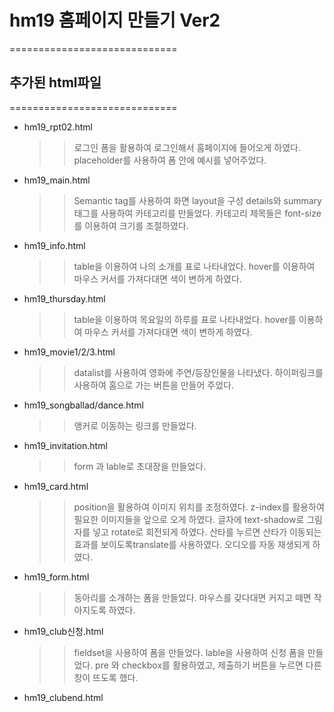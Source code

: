 # hm19 홈페이지 만들기 Ver2
=============================
## 추가된 html파일
=============================
- hm19_rpt02.html
  >>로그인 폼을 활용하여 로그인해서 홈페이지에 들어오게 하였다.
  >>placeholder를 사용하여 폼 안에 예시를 넣어주었다.

- hm19_main.html
  >>Semantic tag를 사용하여 화면 layout을 구성
  >>details와 summary 태그를 사용하여 카테고리를 만들었다.
  >>카테고리 제목들은 font-size를 이용하여 크기를 조절하였다.

- hm19_info.html
  >>table을 이용하여 나의 소개를 표로 나타내었다.
  >>hover를 이용하여 마우스 커서를 가져다대면 색이 변하게 하였다.

- hm19_thursday.html
  >>table을 이용하여 목요일의 하루를 표로 나타내었다.
  >>hover를 이용하여 마우스 커서를 가져다대면 색이 변하게 하였다.

- hm19_movie1/2/3.html
  >>datalist를 사용하여 영화에 주연/등장인물을 나타냈다.
  >>하이퍼링크를 사용하여 홈으로 가는 버튼을 만들어 주었다.

- hm19_songballad/dance.html
  >>앵커로 이동하는 링크를 만들었다.

- hm19_invitation.html
  >>form 과 lable로 초대장을 만들었다.

- hm19_card.html
  >>position을 활용하여 이미지 위치를 조정하였다.
  >>z-index를 활용하여 필요한 이미지들을 앞으로 오게 하였다.
  >>글자에 text-shadow로 그림자를 넣고 rotate로 회전되게 하였다.
  >>산타를 누르면 산타가 이동되는 효과를 보이도록translate를 사용하였다.
  >>오디오를 자동 재생되게 하였다.

- hm19_form.html
  >>동아리를 소개하는 폼을 만들었다.
  >>마우스를 갖다대면 커지고 떼면 작아지도록 하였다.

- hm19_club신청.html
  >>fieldset을 사용하여 폼을 만들었다.
  >>lable을 사용하여 신청 폼을 만들었다.
  >>pre 와 checkbox를 활용하였고, 제출하기 버튼을 누르면 다른창이 뜨도록 했다.

- hm19_clubend.html
